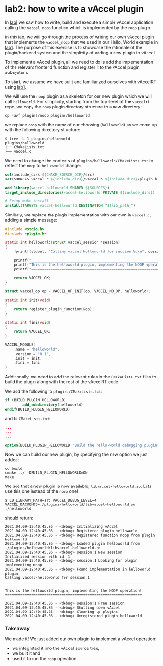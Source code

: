 # lab2: how to write a vAccel plugin

In [lab1](https://github.com/nubificus/vaccel-tutorials/blob/main/lab1/README.md)
we saw how to write, build and execute a simple vAccel application calling the
`vaccel_noop` function which is implemented by the `noop` plugin.

In this lab, we will go through the process of writing our own vAccel plugin
that implements the `vaccel_noop` that we used in our Hello, World example in
[lab1](https://github.com/nubificus/vaccel-tutorials/blob/main/lab1/README.md).
The purpose of this exercise is to showcase the rationale of the plugin/backend
system and the simplicity of adding a new plugin to vAccel.

To implement a vAccel plugin, all we need to do is add the implementation of
the relevant frontend function and register it to the vAccel plugin subsystem.

To start, we assume we have built and familiarized ourselves with vAccelRT
using
[lab1](https://github.com/nubificus/vaccel-tutorials/blob/main/lab1/README.md).


We will use the `noop` plugin as a skeleton for our new plugin which we will
call `helloworld`. For simplicity, starting from the top-level of the `vaccelrt`
repo, we copy the `noop` plugin directory structure to a new directory:

```
cp -avf plugins/noop plugins/helloworld
```

we replace `noop` with the name of our choosing (`helloworld`) so we come up with
the following directory structure:

```
$ tree -L 1 plugins/helloworld
plugins/helloworld
├── CMakeLists.txt
└── vaccel.c
```

We need to change the contents of `plugins/helloworld/CMakeLists.txt` to reflect
the `noop` to `helloworld` change:

```cmake
set(include_dirs ${CMAKE_SOURCE_DIR}/src)
set(SOURCES vaccel.c ${include_dirs}/vaccel.h ${include_dirs}/plugin.h)

add_library(vaccel-helloworld SHARED ${SOURCES})
target_include_directories(vaccel-helloworld PRIVATE ${include_dirs})

# Setup make install
install(TARGETS vaccel-helloworld DESTINATION "${lib_path}")
```

Similarly, we replace the plugin implementation with our own in `vaccel.c`,
adding a simple message:

```C
#include <stdio.h>
#include <plugin.h>

static int helloworld(struct vaccel_session *session)
{
	fprintf(stdout, "Calling vaccel-helloworld for session %u\n", session->session_id);

	printf("_______________________________________________________________\n\n");
	printf("This is the helloworld plugin, implementing the NOOP operation!\n");
	printf("===============================================================\n\n");

	return VACCEL_OK;
}

struct vaccel_op op = VACCEL_OP_INIT(op, VACCEL_NO_OP, helloworld);

static int init(void)
{
	return register_plugin_function(&op);
}

static int fini(void)
{
	return VACCEL_OK;
}

VACCEL_MODULE(
	.name = "helloworld",
	.version = "0.1",
	.init = init,
	.fini = fini
)
```

Additionally, we need to add the relevant rules in the `CMakeLists.txt` files
to build the plugin along with the rest of the vAccelRT code.

We add the following to `plugins/CMakeLists.txt`:

```cmake
if (BUILD_PLUGIN_HELLOWORLD)
        add_subdirectory(helloworld)
endif(BUILD_PLUGIN_HELLOWORLD)
```

and to `CMakeLists.txt`:

```cmake
...
...
...

option(BUILD_PLUGIN_HELLOWORLD "Build the hello-world debugging plugin" OFF)
```

Now we can build our new plugin, by specifying the new option we just added:

```
cd build
cmake ../ -DBUILD_PLUGIN_HELLOWORLD=ON
make
```

We see that a new plugin is now available, `libvaccel-helloworld.so`. Lets use this
one instead of the `noop` one!

```
$ LD_LIBRARY_PATH=src VACCEL_DEBUG_LEVEL=4 VACCEL_BACKENDS=./plugins/helloworld/libvaccel-helloworld.so ./helloworld
```
should return:
```
2021.04.09-12:40:45.86 - <debug> Initializing vAccel
2021.04.09-12:40:45.86 - <debug> Registered plugin helloworld
2021.04.09-12:40:45.86 - <debug> Registered function noop from plugin helloworld
2021.04.09-12:40:45.86 - <debug> Loaded plugin helloworld from ./plugins/helloworld/libvaccel-helloworld.so
2021.04.09-12:40:45.86 - <debug> session:1 New session
Initialized session with id: 1
2021.04.09-12:40:45.86 - <debug> session:1 Looking for plugin implementing noop
2021.04.09-12:40:45.86 - <debug> Found implementation in helloworld plugin
Calling vaccel-helloworld for session 1
_______________________________________________________________

This is the helloworld plugin, implementing the NOOP operation!
===============================================================

2021.04.09-12:40:45.86 - <debug> session:1 Free session
2021.04.09-12:40:45.86 - <debug> Shutting down vAccel
2021.04.09-12:40:45.86 - <debug> Cleaning up plugins
2021.04.09-12:40:45.86 - <debug> Unregistered plugin helloworld
```

### Takeaway

We made it! We just added our own plugin to implement a vAccel operation: 
- we integrated it into the vAccel source tree, 
- we built it and 
- used it to run the `noop` operation.
